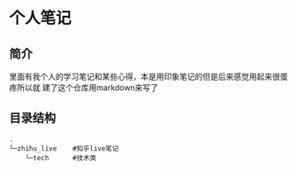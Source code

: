 个人笔记
===

简介
---
里面有我个人的学习笔记和某些心得，本是用印象笔记的但是后来感觉用起来很蛋疼所以就
建了这个仓库用markdown来写了

目录结构
---
```
.
└─zhihu_live    #知乎live笔记
    └─tech      #技术类

```
